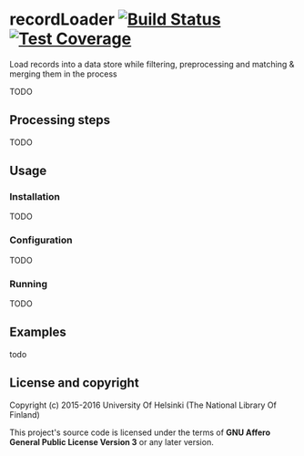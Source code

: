 # recordLoader [![Build Status](https://travis-ci.org/NatLibFi/record-loader.svg)](https://travis-ci.org/NatLibFi/record-loader) [![Test Coverage](https://codeclimate.com/github/NatLibFi/record-loader/badges/coverage.svg)](https://codeclimate.com/github/NatLibFi/record-loader/coverage)

Load records into a data store while filtering, preprocessing and matching & merging them in the process

TODO

## Processing steps

TODO

## Usage

### Installation

TODO

### Configuration

TODO

### Running

TODO

## Examples

todo

## License and copyright

Copyright (c) 2015-2016 University Of Helsinki (The National Library Of Finland)

This project's source code is licensed under the terms of **GNU Affero General Public License Version 3** or any later version.
